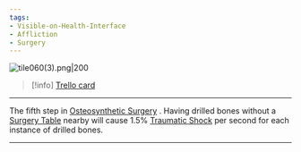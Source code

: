 ```yaml
---
tags:
- Visible-on-Health-Interface
- Affliction
- Surgery
---
```


![tile060(3).png\|200](/Surgery/Drilled%20Bones%20-%20Attachments/6718845db30472d958dd7b9f.png)

> [!info] [Trello card](https://trello.com/c/9XKjcFBY/61-drilled-bones)

---

The fifth step in [Osteosynthetic Surgery](../Procedures/Osteosynthetic%20Surgery.md) . Having drilled bones without a [Surgery Table](../Items/Surgery%20Table.md) nearby will cause 1.5% [Traumatic Shock](Traumatic%20Shock.md) per second for each instance of drilled bones.

---


